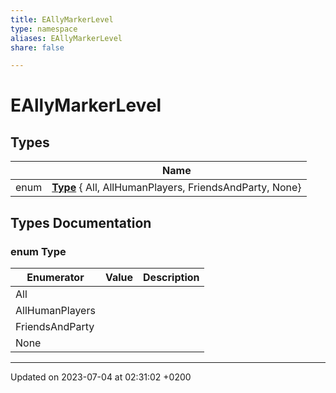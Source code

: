 ```yaml
---
title: EAllyMarkerLevel
type: namespace
aliases: EAllyMarkerLevel
share: false

---
```


# EAllyMarkerLevel



## Types

|                | Name           |
| -------------- | -------------- |
| enum| **[Type](/docs/SDK/Source/Namespaces/namespaceEAllyMarkerLevel.md#enum-type)** { All, AllHumanPlayers, FriendsAndParty, None} |

## Types Documentation

### enum Type

| Enumerator | Value | Description |
| ---------- | ----- | ----------- |
| All | |   |
| AllHumanPlayers | |   |
| FriendsAndParty | |   |
| None | |   |









-------------------------------

Updated on 2023-07-04 at 02:31:02 +0200